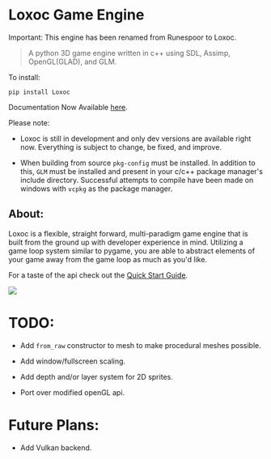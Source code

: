 # Loxoc Game Engine

Important: This engine has been renamed from Runespoor to Loxoc.

> A python 3D game engine written in c++ using SDL, Assimp, OpenGL(GLAD), and GLM.

To install:

```
pip install Loxoc
```

Documentation Now Available [here](https://frewtypebbles.github.io/).

Please note:

 - Loxoc is still in development and only dev versions are available right now.  Everything is subject to change, be fixed, and improve.

 - When building from source `pkg-config` must be installed.  In addition to this, `GLM` must be installed and present in your c/c++ package manager's include directory.  Successful attempts to compile have been made on windows with `vcpkg` as the package manager.

## About:

Loxoc is a flexible, straight forward, multi-paradigm game engine that is built from the ground up with developer experience in mind.  Utilizing a game loop system similar to pygame, you are able to abstract elements of your game away from the game loop as much as you'd like.

For a taste of the api check out the [Quick Start Guide](https://frewtypebbles.github.io/quick_start.html#quick-start-page).

![](https://github.com/FrewtyPebbles/Runespoor-Python3D-Game-Engine/blob/main/tests/test_dev29.gif)

# TODO:

 - Add `from_raw` constructor to mesh to make procedural meshes possible.

 - Add window/fullscreen scaling.

 - Add depth and/or layer system for 2D sprites.

 - Port over modified openGL api.

# Future Plans:

 - Add Vulkan backend.
